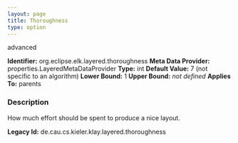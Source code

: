 ```yaml
---
layout: page
title: Thoroughness
type: option
---
```

advanced

**Identifier:** org.eclipse.elk.layered.thoroughness
**Meta Data Provider:** properties.LayeredMetaDataProvider
**Type:** int
**Default Value:**  7  (not specific to an algorithm)
**Lower Bound:**  1
**Upper Bound:** *not defined*
**Applies To:** parents

### Description
How much effort should be spent to produce a nice layout.

**Legacy Id:** de.cau.cs.kieler.klay.layered.thoroughness

